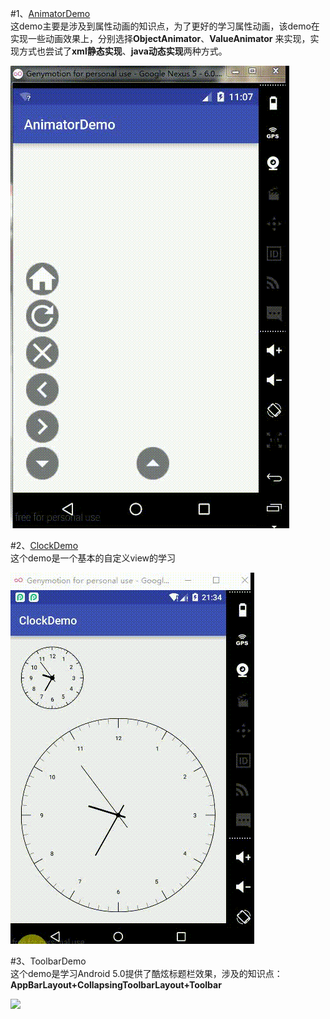 #1、[AnimatorDemo](https://github.com/woshidasusu/DasusuDemo/tree/master/AnimatorDemo)  
这demo主要是涉及到属性动画的知识点，为了更好的学习属性动画，该demo在实现一些动画效果上，分别选择**ObjectAnimator**、**ValueAnimator** 来实现，实现方式也尝试了**xml静态实现**、**java动态实现**两种方式。  

![](./AnimatorDemo/picture/20160806230944747.gif)


#2、[ClockDemo](https://github.com/woshidasusu/DasusuDemo/tree/master/ClockDemo)  
这个demo是一个基本的自定义view的学习  

![](./ClockDemo/picture/20160903_123450.gif)  

#3、ToolbarDemo  
这个demo是学习Android 5.0提供了酷炫标题栏效果，涉及的知识点：**AppBarLayout+CollapsingToolbarLayout+Toolbar**

![](./ToolbarDemo/picture/20160531230636321.gif)

